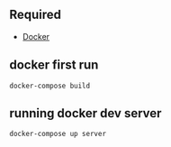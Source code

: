 ## Required
- [Docker](https://www.docker.com/get-started)

## docker first run
    docker-compose build


## running docker dev server

    docker-compose up server
